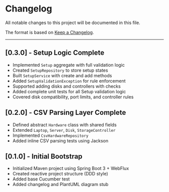# Changelog

All notable changes to this project will be documented in this file.

The format is based on [Keep a Changelog](https://keepachangelog.com/en/1.0.0/).

---

## [0.3.0] - Setup Logic Complete
- Implemented `Setup` aggregate with full validation logic
- Created `SetupRepository` to store setup states
- Built `SetupService` with create and add methods
- Added `SetupValidationException` for rule enforcement
- Supported adding disks and controllers with checks
- Added complete unit tests for all Setup validation logic
- Covered disk compatibility, port limits, and controller rules

## [0.2.0] - CSV Parsing Layer Complete
- Defined abstract `Hardware` class with shared fields
- Extended `Laptop`, `Server`, `Disk`, `StorageController`
- Implemented `CsvHardwareRepository`
- Added inline CSV parsing tests using Jackson

## [0.1.0] - Initial Bootstrap
- Initialized Maven project using Spring Boot 3 + WebFlux
- Created reactive project structure (DDD style)
- Added base Cucumber test
- Added changelog and PlantUML diagram stub